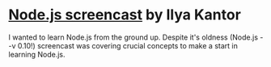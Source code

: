 # [Node.js screencast](http://learn.javascript.ru/screencast/nodejs) by Ilya Kantor

I wanted to learn Node.js from the ground up. Despite it's oldness (Node.js --v 0.10!) screencast was covering crucial concepts to make a start in learning Node.js.